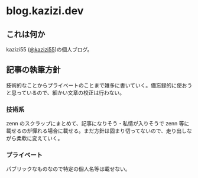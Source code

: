 # blog.kazizi.dev

## これは何か

kazizi55 ([@kazizi55](https://twitter.com/kazizi55))の個人ブログ。

## 記事の執筆方針

技術的なことからプライベートのことまで雑多に書いていく。備忘録的に使おうと思っているので、細かい文章の校正は行わない。

### 技術系

zenn のスクラップにまとめて、記事になりそう・私情が入りそうで zenn 等に載せるのが憚れる場合に載せる。まだ方針は固まり切ってないので、走り出しながら柔軟に変えていく。

### プライベート

パブリックなものなので特定の個人名等は載せない。
